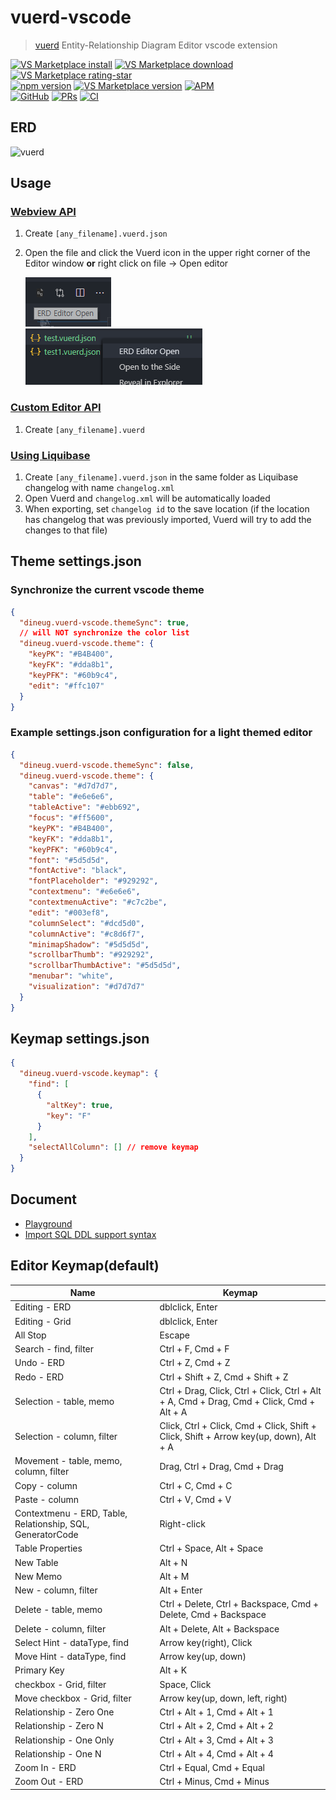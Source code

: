 # vuerd-vscode

> [vuerd](https://github.com/vuerd/vuerd) Entity-Relationship Diagram Editor vscode extension

[![VS Marketplace install](https://vsmarketplacebadge.apphb.com/installs-short/dineug.vuerd-vscode.svg?style=flat-square&color=blue)](https://marketplace.visualstudio.com/items?itemName=dineug.vuerd-vscode)
[![VS Marketplace download](https://vsmarketplacebadge.apphb.com/downloads-short/dineug.vuerd-vscode.svg?style=flat-square&color=blue)](https://marketplace.visualstudio.com/items?itemName=dineug.vuerd-vscode)
[![VS Marketplace rating-star](https://vsmarketplacebadge.apphb.com/rating-star/dineug.vuerd-vscode.svg?style=flat-square&color=blue)](https://marketplace.visualstudio.com/items?itemName=dineug.vuerd-vscode&ssr=false#review-details)  
[![npm version](https://img.shields.io/npm/v/vuerd.svg?style=flat-square&color=blue)](https://www.npmjs.com/package/vuerd) [![VS Marketplace version](https://vsmarketplacebadge.apphb.com/version-short/dineug.vuerd-vscode.svg?style=flat-square&color=blue&logo=visual-studio-code)](https://marketplace.visualstudio.com/items?itemName=dineug.vuerd-vscode) [![APM](https://img.shields.io/apm/v/vuerd-atom?color=blue&style=flat-square&logo=atom)](https://atom.io/packages/vuerd-atom)  
[![GitHub](https://img.shields.io/github/license/vuerd/vuerd?style=flat-square&color=blue)](https://github.com/vuerd/vuerd/blob/master/LICENSE) [![PRs](https://img.shields.io/badge/PRs-welcome-blue?style=flat-square)](https://github.com/vuerd/vuerd/pulls) [![CI](https://img.shields.io/github/workflow/status/vuerd/vuerd/CI?label=CI&logo=github&style=flat-square)](https://github.com/vuerd/vuerd/actions)

## ERD

![vuerd](https://github.com/vuerd/vuerd/blob/master/img/vuerd-erd.gif?raw=true)

## Usage

### [Webview API](https://code.visualstudio.com/api/extension-guides/webview)

1. Create `[any_filename].vuerd.json`
2. Open the file and click the Vuerd icon in the upper right corner of the Editor window **or** right click on file -> Open editor

   ![Image](./img/vuerd-vscode-2.png)  
   ![Image](./img/vuerd-vscode-1.png)

### [Custom Editor API](https://code.visualstudio.com/api/extension-guides/custom-editors)

1. Create `[any_filename].vuerd`

### [Using Liquibase](https://www.liquibase.org/)

1. Create `[any_filename].vuerd.json` in the same folder as Liquibase changelog with name `changelog.xml`
2. Open Vuerd and `changelog.xml` will be automatically loaded
3. When exporting, set `changelog id` to the save location (if the location has changelog that was previously imported, Vuerd will try to add the changes to that file)

## Theme settings.json

### Synchronize the current vscode theme

```json
{
  "dineug.vuerd-vscode.themeSync": true,
  // will NOT synchronize the color list
  "dineug.vuerd-vscode.theme": {
    "keyPK": "#B4B400",
    "keyFK": "#dda8b1",
    "keyPFK": "#60b9c4",
    "edit": "#ffc107"
  }
}
```

### Example settings.json configuration for a light themed editor

```json
{
  "dineug.vuerd-vscode.themeSync": false,
  "dineug.vuerd-vscode.theme": {
    "canvas": "#d7d7d7",
    "table": "#e6e6e6",
    "tableActive": "#ebb692",
    "focus": "#ff5600",
    "keyPK": "#B4B400",
    "keyFK": "#dda8b1",
    "keyPFK": "#60b9c4",
    "font": "#5d5d5d",
    "fontActive": "black",
    "fontPlaceholder": "#929292",
    "contextmenu": "#e6e6e6",
    "contextmenuActive": "#c7c2be",
    "edit": "#003ef8",
    "columnSelect": "#dcd5d0",
    "columnActive": "#c8d6f7",
    "minimapShadow": "#5d5d5d",
    "scrollbarThumb": "#929292",
    "scrollbarThumbActive": "#5d5d5d",
    "menubar": "white",
    "visualization": "#d7d7d7"
  }
}
```

## Keymap settings.json

```json
{
  "dineug.vuerd-vscode.keymap": {
    "find": [
      {
        "altKey": true,
        "key": "F"
      }
    ],
    "selectAllColumn": [] // remove keymap
  }
}
```

## Document

- [Playground](https://vuerd.github.io)
- [Import SQL DDL support syntax](https://github.com/vuerd/vuerd/blob/master/packages/sql-ddl-parser/src/SQL_DDL_Test_Case.md)

## Editor Keymap(default)

| Name                                                       | Keymap                                                                                   |
| ---------------------------------------------------------- | ---------------------------------------------------------------------------------------- |
| Editing - ERD                                              | dblclick, Enter                                                                          |
| Editing - Grid                                             | dblclick, Enter                                                                          |
| All Stop                                                   | Escape                                                                                   |
| Search - find, filter                                      | Ctrl + F, Cmd + F                                                                        |
| Undo - ERD                                                 | Ctrl + Z, Cmd + Z                                                                        |
| Redo - ERD                                                 | Ctrl + Shift + Z, Cmd + Shift + Z                                                        |
| Selection - table, memo                                    | Ctrl + Drag, Click, Ctrl + Click, Ctrl + Alt + A, Cmd + Drag, Cmd + Click, Cmd + Alt + A |
| Selection - column, filter                                 | Click, Ctrl + Click, Cmd + Click, Shift + Click, Shift + Arrow key(up, down), Alt + A    |
| Movement - table, memo, column, filter                     | Drag, Ctrl + Drag, Cmd + Drag                                                            |
| Copy - column                                              | Ctrl + C, Cmd + C                                                                        |
| Paste - column                                             | Ctrl + V, Cmd + V                                                                        |
| Contextmenu - ERD, Table, Relationship, SQL, GeneratorCode | Right-click                                                                              |
| Table Properties                                           | Ctrl + Space, Alt + Space                                                                |
| New Table                                                  | Alt + N                                                                                  |
| New Memo                                                   | Alt + M                                                                                  |
| New - column, filter                                       | Alt + Enter                                                                              |
| Delete - table, memo                                       | Ctrl + Delete, Ctrl + Backspace, Cmd + Delete, Cmd + Backspace                           |
| Delete - column, filter                                    | Alt + Delete, Alt + Backspace                                                            |
| Select Hint - dataType, find                               | Arrow key(right), Click                                                                  |
| Move Hint - dataType, find                                 | Arrow key(up, down)                                                                      |
| Primary Key                                                | Alt + K                                                                                  |
| checkbox - Grid, filter                                    | Space, Click                                                                             |
| Move checkbox - Grid, filter                               | Arrow key(up, down, left, right)                                                         |
| Relationship - Zero One                                    | Ctrl + Alt + 1, Cmd + Alt + 1                                                            |
| Relationship - Zero N                                      | Ctrl + Alt + 2, Cmd + Alt + 2                                                            |
| Relationship - One Only                                    | Ctrl + Alt + 3, Cmd + Alt + 3                                                            |
| Relationship - One N                                       | Ctrl + Alt + 4, Cmd + Alt + 4                                                            |
| Zoom In - ERD                                              | Ctrl + Equal, Cmd + Equal                                                                |
| Zoom Out - ERD                                             | Ctrl + Minus, Cmd + Minus                                                                |
